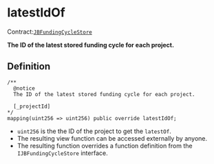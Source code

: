 # latestIdOf

Contract:[`JBFundingCycleStore`](../)​‌

**The ID of the latest stored funding cycle for each project.**

## Definition

```solidity
/** 
  @notice 
  The ID of the latest stored funding cycle for each project.
  
  [_projectId]
*/
mapping(uint256 => uint256) public override latestIdOf;
```

* `uint256` is the the ID of the project to get the `latestOf`.
* The resulting view function can be accessed externally by anyone. 
* The resulting function overrides a function definition from the `IJBFundingCycleStore` interface.
